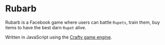 Rubarb
=====

Rubarb is a Facebook game where users can battle `Rupets`, train them, buy items to
have the best darn `Rupet` alive.

Written in JavaScript using the [Crafty game engine](http://craftyjs.com).